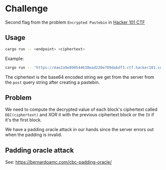 # Challenge

Second flag from the problem `Encrypted Pastebin` in [Hacker 101 CTF](https://ctf.hacker101.com/ctf)

## Usage

```bash
cargo run -- <endpoint> <ciphertext>
```

Example:

```bash
cargo run -- 'https://4ae2a9e890544638ead220e789dabdf3.ctf.hacker101.com' '3Jn6wKuyS4p-!Gh1nyBOt8BmZoLs0Tcq8vkEv2fI33OKNZEVmjWVSTmzaXO9pP6Yh!7nnFkbDg4Lyf1dQLr8R2W6o5KJtS-BVjsgCEuAvKcxul7UqErmUGja33tXx8!Rskzfxdo9EFBPmN!wr!joGFA2ESisccPjWEPyjHcbj3Sg9LKeFC6kHzbygD83ESPThgTKMRI2QdTLg18zBKSR1A~~'
```

The ciphertext is the base64 encoded string we get from the server from the `post` query string after creating a pastebin.

## Problem

We need to compute the decrypted value of each block's ciphertext called `DEC(ciphertext)` and XOR it with the previous ciphertext block or the `IV` if it's the first block.

We have a padding oracle attack in our hands since the server errors out when the padding is invalid.

## Padding oracle attack

See: https://bernardoamc.com/cbc-padding-oracle/
